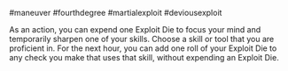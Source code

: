 #maneuver #fourthdegree #martialexploit #deviousexploit 

As an action, you can expend one Exploit Die to focus your mind and temporarily sharpen one of your skills. Choose a skill or tool that you are proficient in. For the next hour, you can add one roll of your Exploit Die to any check you make that uses that skill, without expending an Exploit Die.